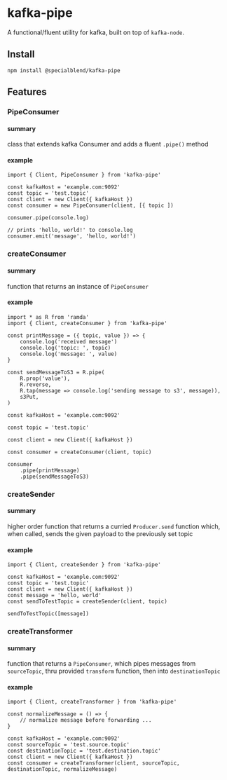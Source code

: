 # kafka-pipe

A functional/fluent utility for kafka, built on top of `kafka-node`.

## Install

```
npm install @specialblend/kafka-pipe
```

## Features

### PipeConsumer

#### summary

class that extends kafka Consumer and adds a fluent `.pipe()` method

#### example

```
import { Client, PipeConsumer } from 'kafka-pipe'

const kafkaHost = 'example.com:9092'
const topic = 'test.topic'
const client = new Client({ kafkaHost })
const consumer = new PipeConsumer(client, [{ topic ])

consumer.pipe(console.log)

// prints 'hello, world!' to console.log
consumer.emit('message', 'hello, world!')

```

### createConsumer

#### summary

function that returns an instance of `PipeConsumer`

#### example

```
import * as R from 'ramda'
import { Client, createConsumer } from 'kafka-pipe'

const printMessage = ({ topic, value }) => {
    console.log('received message')
    console.log('topic: ', topic)
    console.log('message: ', value)
}

const sendMessageToS3 = R.pipe(
    R.prop('value'),
    R.reverse,
    R.tap(message => console.log('sending message to s3', message)),
    s3Put,
)

const kafkaHost = 'example.com:9092'

const topic = 'test.topic'

const client = new Client({ kafkaHost })

const consumer = createConsumer(client, topic)

consumer
    .pipe(printMessage)
    .pipe(sendMessageToS3)

```

### createSender

#### summary

higher order function that returns a curried `Producer.send` function which, when called, sends the given payload to the previously set topic

#### example

```
import { Client, createSender } from 'kafka-pipe'

const kafkaHost = 'example.com:9092'
const topic = 'test.topic'
const client = new Client({ kafkaHost })
const message = 'hello, world'
const sendToTestTopic = createSender(client, topic)

sendToTestTopic([message])

```

### createTransformer

#### summary

function that returns a `PipeConsumer`, which pipes messages from `sourceTopic`, thru provided `transform` function, then into `destinationTopic`

#### example

```
import { Client, createTransformer } from 'kafka-pipe'

const normalizeMessage = () => {
    // normalize message before forwarding ...
}

const kafkaHost = 'example.com:9092'
const sourceTopic = 'test.source.topic'
const destinationTopic = 'test.destination.topic'
const client = new Client({ kafkaHost })
const consumer = createTransformer(client, sourceTopic, destinationTopic, normalizeMessage) 

```
